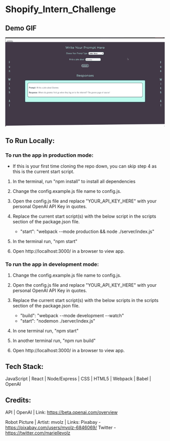 # Shopify_Intern_Challenge

## Demo GIF

![Demo](https://raw.githubusercontent.com/KTMichael/Shopify_Intern_Challenge/main/client/dist/shopify.gif)

## To Run Locally:

### To run the app in production mode:

- If this is your first time cloning the repo down, you can skip step 4 as this is the current start script.

1. In the terminal, run "npm install" to install all dependencies

2. Change the config.example.js file name to config.js.

3. Open the config.js file and replace "YOUR_API_KEY_HERE" with your personal OpenAI API Key in quotes.

4. Replace the current start script(s) with the below script in the scripts section of the package.json file.

   - "start": "webpack --mode production && node ./server/index.js"

5. In the terminal run, "npm start"

6. Open http://localhost:3000/ in a browser to view app.

### To run the app in development mode:

1. Change the config.example.js file name to config.js.

2. Open the config.js file and replace "YOUR_API_KEY_HERE" with your personal OpenAI API Key in quotes.

3. Replace the current start script(s) with the below scripts in the scripts section of the package.json file.

   - "build": "webpack --mode development --watch"
   - "start": "nodemon ./server/index.js"

4. In one terminal run, "npm start"

5. In another terminal run, "npm run build"

6. Open http://localhost:3000/ in a browser to view app.

## Tech Stack:

JavaScript | React | Node/Express | CSS | HTML5 | Webpack | Babel | OpenAI

## Credits:

API | OpenAI | Link: https://beta.openai.com/overview

Robot Picture | Artist: mvolz | Links: Pixabay - https://pixabay.com/users/mvolz-6846069/ Twitter - https://twitter.com/mariellevolz

